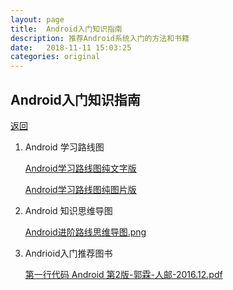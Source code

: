```yaml
---
layout: page
title:  Android入门知识指南
description: 推荐Android系统入门的方法和书籍
date:   2018-11-11 15:03:25
categories: original
---
```

## Android入门知识指南

[返回](./)


1.  Android 学习路线图

    [Android学习路线图纯文字版](./android-enter-md.html)
    
    [Android学习路线图纯图片版](assets/images/Android开发路线图.png)
    
1.  Android 知识思维导图
     
    [Android进阶路线思维导图.png](assets/images/Android进阶路线思维导图.png)
    
1. Andrioid入门推荐图书

     <a href="./assets/pdf/第一行代码%20Android%20第2版-郭霖-人邮-2016.12.pdf" target="_blank">第一行代码 Android 第2版-郭霖-人邮-2016.12.pdf</a>
     
    



